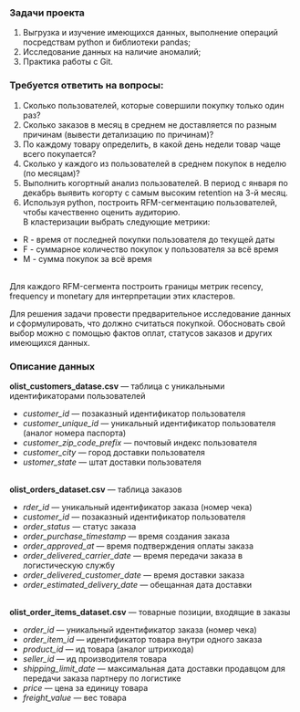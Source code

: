 ### Задачи проекта<br>
1. Выгрузка и изучение имеющихся данных, выполнение операций посредствам python и библиотеки pandas;<br>
2. Исследование данных на наличие аномалий;<br>
3. Практика работы с Git.

### Требуется ответить на вопросы:<br>
1. Сколько пользователей, которые совершили покупку только один раз?
2. Сколько заказов в месяц в среднем не доставляется по разным причинам (вывести детализацию по причинам)?
3. По каждому товару определить, в какой день недели товар чаще всего покупается?
4. Сколько у каждого из пользователей в среднем покупок в неделю (по месяцам)?
5. Выполнить когортный анализ пользователей. В период с января по декабрь выявить когорту с самым высоким retention на 3-й месяц.
6. Используя python, построить RFM-сегментацию пользователей, чтобы качественно оценить аудиторию.<br>
В кластеризации выбрать следующие метрики:
* R - время от последней покупки пользователя до текущей даты<br>
* F - суммарное количество покупок у пользователя за всё время<br>
* M - сумма покупок за всё время<br><br>

Для каждого RFM-сегмента построить границы метрик recency, frequency и monetary для интерпретации этих кластеров. 

Для решения задачи провести предварительное исследование данных и сформулировать, что должно считаться покупкой. Обосновать свой выбор можно с помощью фактов оплат, статусов заказов и других имеющихся данных.

### Описание данных
 <b>olist_customers_datase.csv</b> — таблица с уникальными идентификаторами пользователей<br>
* <i>customer_id</i> — позаказный идентификатор пользователя
* <i>customer_unique_id</i> —  уникальный идентификатор пользователя  (аналог номера паспорта)
* <i>customer_zip_code_prefix</i> —  почтовый индекс пользователя
* <i>customer_city</i> —  город доставки пользователя
* <i>ustomer_state</i> —  штат доставки пользователя<br><br>

<b>olist_orders_dataset.csv</b> —  таблица заказов
* <i>rder_id</i> —  уникальный идентификатор заказа (номер чека)
* <i>customer_id</i> —  позаказный идентификатор пользователя
* <i>order_status</i> —  статус заказа
* <i>order_purchase_timestamp</i> —  время создания заказа
* <i>order_approved_at</i> —  время подтверждения оплаты заказа
* <i>order_delivered_carrier_date</i> —  время передачи заказа в логистическую службу
* <i>order_delivered_customer_date</i> —  время доставки заказа
* <i>order_estimated_delivery_date</i> —  обещанная дата доставки<br><br>

<b>olist_order_items_dataset.csv</b> —  товарные позиции, входящие в заказы
* <i>order_id</i> —  уникальный идентификатор заказа (номер чека)
* <i>order_item_id</i> —  идентификатор товара внутри одного заказа
* <i>product_id</i> —  ид товара (аналог штрихкода)
* <i>seller_id</i> — ид производителя товара
* <i>shipping_limit_date</i> —  максимальная дата доставки продавцом для передачи заказа партнеру по логистике
* <i>price</i> —  цена за единицу товара
* <i>freight_value</i> —  вес товара
